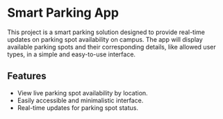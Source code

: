 # Smart Parking App

This project is a smart parking solution designed to provide real-time updates on parking spot availability on campus. The app will display available parking spots and their corresponding details, like allowed user types, in a simple and easy-to-use interface.

## Features
- View live parking spot availability by location.
- Easily accessible and minimalistic interface.
- Real-time updates for parking spot status.


